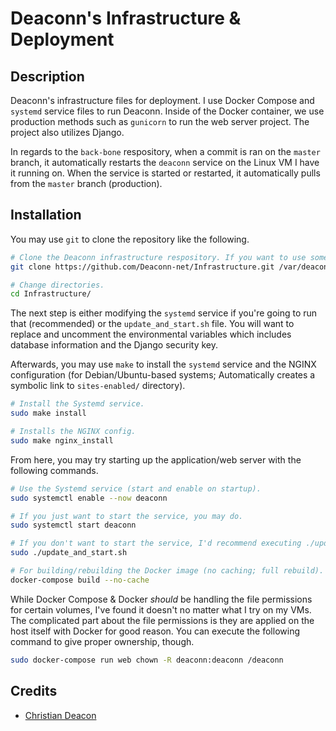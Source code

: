 # Deaconn's Infrastructure & Deployment
## Description
Deaconn's infrastructure files for deployment. I use Docker Compose and `systemd` service files to run Deaconn. Inside of the Docker container, we use production methods such as `gunicorn` to run the web server project. The project also utilizes Django.

In regards to the `back-bone` respository, when a commit is ran on the `master` branch, it automatically restarts the `deaconn` service on the Linux VM I have it running on. When the service is started or restarted, it automatically pulls from the `master` branch (production).

## Installation
You may use `git` to clone the repository like the following.

```bash
# Clone the Deaconn infrastructure respository. If you want to use something other than '/var/deaconn', you will need change the Systemd and NGINX configuration files.
git clone https://github.com/Deaconn-net/Infrastructure.git /var/deaconn

# Change directories.
cd Infrastructure/
```

The next step is either modifying the `systemd` service if you're going to run that (recommended) or the `update_and_start.sh` file. You will want to replace and uncomment the environmental variables which includes database information and the Django security key.

Afterwards, you may use `make` to install the `systemd` service and the NGINX configuration (for Debian/Ubuntu-based systems; Automatically creates a symbolic link to `sites-enabled/` directory).

```bash
# Install the Systemd service.
sudo make install

# Installs the NGINX config.
sudo make nginx_install
```

From here, you may try starting up the application/web server with the following commands.

```bash
# Use the Systemd service (start and enable on startup).
sudo systemctl enable --now deaconn

# If you just want to start the service, you may do.
sudo systemctl start deaconn

# If you don't want to start the service, I'd recommend executing ./update_and_start.sh.
sudo ./update_and_start.sh

# For building/rebuilding the Docker image (no caching; full rebuild).
docker-compose build --no-cache
```

While Docker Compose & Docker *should* be handling the file permissions for certain volumes, I've found it doesn't no matter what I try on my VMs. The complicated part about the file permissions is they are applied on the host itself with Docker for good reason. You can execute the following command to give proper ownership, though.

```bash
sudo docker-compose run web chown -R deaconn:deaconn /deaconn
```

## Credits
* [Christian Deacon](https://github.com/gamemann)